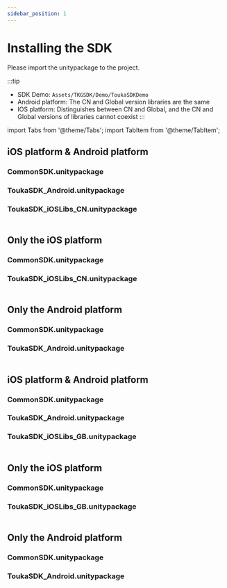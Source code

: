 ```yaml
---
sidebar_position: 1
---
```


# Installing the SDK

Please import the unitypackage to the project.

:::tip
- SDK Demo: `Assets/TKGSDK/Demo/ToukaSDKDemo`
- Android platform: The CN and Global version libraries are the same
- IOS platform: Distinguishes between CN and Global, and the CN and Global versions of libraries cannot coexist
:::

import Tabs from '@theme/Tabs';
import TabItem from '@theme/TabItem';

<Tabs>
<TabItem value="CN SDK" label="CN SDK" default>

## iOS platform & Android platform
### CommonSDK.unitypackage
### ToukaSDK_Android.unitypackage
### ToukaSDK_iOSLibs_CN.unitypackage<br/><br/>

## Only the iOS platform
### CommonSDK.unitypackage
### ToukaSDK_iOSLibs_CN.unitypackage<br/><br/>

## Only the Android platform
### CommonSDK.unitypackage
### ToukaSDK_Android.unitypackage<br/><br/>

  </TabItem>
  <TabItem value="Global SDK" label="Global SDK">

## iOS platform & Android platform
### CommonSDK.unitypackage
### ToukaSDK_Android.unitypackage
### ToukaSDK_iOSLibs_GB.unitypackage<br/><br/>

## Only the iOS platform
### CommonSDK.unitypackage
### ToukaSDK_iOSLibs_GB.unitypackage<br/><br/>

## Only the Android platform
### CommonSDK.unitypackage
### ToukaSDK_Android.unitypackage<br/><br/>
  </TabItem>
</Tabs>
